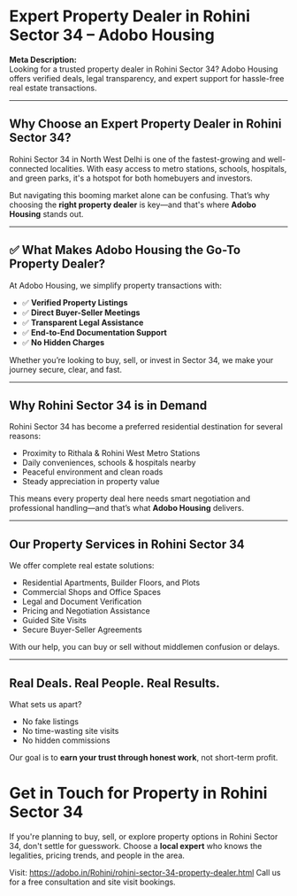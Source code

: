 # Expert Property Dealer in Rohini Sector 34 – Adobo Housing

**Meta Description:**  
Looking for a trusted property dealer in Rohini Sector 34? Adobo Housing offers verified deals, legal transparency, and expert support for hassle-free real estate transactions.

---

##  Why Choose an Expert Property Dealer in Rohini Sector 34?

Rohini Sector 34 in North West Delhi is one of the fastest-growing and well-connected localities. With easy access to metro stations, schools, hospitals, and green parks, it's a hotspot for both homebuyers and investors.

But navigating this booming market alone can be confusing. That’s why choosing the **right property dealer** is key—and that's where **Adobo Housing** stands out.

---

## ✅ What Makes Adobo Housing the Go-To Property Dealer?

At Adobo Housing, we simplify property transactions with:

- ✅ **Verified Property Listings**
- ✅ **Direct Buyer-Seller Meetings**
- ✅ **Transparent Legal Assistance**
- ✅ **End-to-End Documentation Support**
- ✅ **No Hidden Charges**

Whether you’re looking to buy, sell, or invest in Sector 34, we make your journey secure, clear, and fast.

---

##  Why Rohini Sector 34 is in Demand

Rohini Sector 34 has become a preferred residential destination for several reasons:

-  Proximity to Rithala & Rohini West Metro Stations  
-  Daily conveniences, schools & hospitals nearby  
-  Peaceful environment and clean roads  
-  Steady appreciation in property value  

This means every property deal here needs smart negotiation and professional handling—and that’s what **Adobo Housing** delivers.

---

##  Our Property Services in Rohini Sector 34

We offer complete real estate solutions:

-  Residential Apartments, Builder Floors, and Plots  
-  Commercial Shops and Office Spaces  
-  Legal and Document Verification  
-  Pricing and Negotiation Assistance  
-  Guided Site Visits  
-  Secure Buyer-Seller Agreements  

With our help, you can buy or sell without middlemen confusion or delays.

---

##  Real Deals. Real People. Real Results.

What sets us apart?

- No fake listings  
- No time-wasting site visits  
- No hidden commissions  

Our goal is to **earn your trust through honest work**, not short-term profit.



# Get in Touch for Property in Rohini Sector 34

If you're planning to buy, sell, or explore property options in Rohini Sector 34, don't settle for guesswork. Choose a **local expert** who knows the legalities, pricing trends, and people in the area.

Visit: https://adobo.in/Rohini/rohini-sector-34-property-dealer.html
Call us for a free consultation and site visit bookings.





